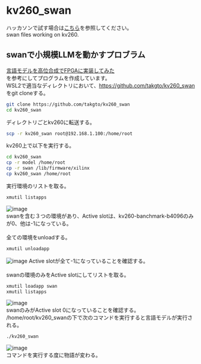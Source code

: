 # kv260_swan
ハッカソンで試す場合は[こちら](https://github.com/takgto/utokyo-chipathon2023/wiki/%E8%A8%80%E8%AA%9E%E3%83%A2%E3%83%87%E3%83%AB%E3%82%92FPGA%E4%B8%8A%E3%81%A7%E5%8B%95%E4%BD%9C%E3%81%95%E3%81%9B%E3%82%8B)を参照してください。  
swan files working on kv260.
## swanで小規模LLMを動かすプロブラム ##   
[言語モデルを高位合成でFPGAに実装してみた](https://zenn.dev/turing_motors/articles/82505880d27d65)  
を参考にしてプログラムを作成しています。  
WSL2で適当なディレクトリにおいて、https://github.com/takgto/kv260_swan をgit cloneする。
```bash
git clone https://github.com/takgto/kv260_swan
cd kv260_swan
```
ディレクトリごとkv260に転送する。
```bash
scp -r kv260_swan root@192.168.1.100:/home/root
```
kv260上で以下を実行する。  
```bash
cd kv260_swan
cp -r model /home/root
cp -r swan /lib/firmware/xilinx
cp kv260_swan /home/root
```
実行環境のリストを取る。  
```bash
xmutil listapps
```
![image](https://github.com/user-attachments/assets/5f91c1e9-b2e7-40ad-8bfa-f279d2972607)  
swanを含む３つの環境があり、Active slotは、kv260-banchmark-b4096のみが0、他は-1になっている。  
</br>
全ての環境をunloadする。
```bash
xmutil unloadapp
```
![image](https://github.com/user-attachments/assets/76db36d4-7f3e-4447-ac93-a4d874b6e2d4)
Active slotが全て-1になっていることを確認する。  
</br>
swanの環境のみをActive slotにしてリストを取る。  
```bash
xmutil loadapp swan
xmutil listapps
```
![image](https://github.com/user-attachments/assets/09fb3e81-8ab3-41e5-8c21-974ba1ff3df8)  
swanのみがActive slot 0になっていることを確認する。
</br>
/home/root/kv260_swanの下で次のコマンドを実行すると言語モデルが実行される。  
```bash
./kv260_swan
```
![image](https://github.com/user-attachments/assets/a36a495e-c54f-4c39-a6f7-74c065f43f1e)  
コマンドを実行する度に物語が変わる。  








